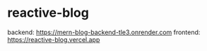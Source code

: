 # reactive-blog

backend: https://mern-blog-backend-tle3.onrender.com
frontend: https://reactive-blog.vercel.app
